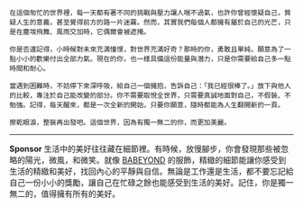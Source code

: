 ```jekyll
在這個匆忙的世界裡，每一天都有著不同的挑戰與壓力讓人喘不過氣，也許你曾經懷疑自己，質疑人生的意義，甚至覺得前方的路一片迷霧。然而，其實我們每個人都擁有屬於自己的光芒，只是在塵埃飛舞、風雨交加時，它偶爾會被遮掩。

你是否還記得，小時候對未來充滿憧憬，對世界充滿好奇？那時的你，勇敢且單純，願意為了一點小小的歡樂付出全部力氣。現在的你，也一樣具備這份能量與潛力，只是你需要給自己多一點時間和耐心。

當遇到困難時，不妨停下來深呼吸，給自己一個擁抱，告訴自己：「我已經很棒了。」放下與他人的比較，專注於自己能改變的部分。你不需要取悅全世界，只需要真誠地面對自己，不假裝、不勉強。記得，每天醒來，都是一次全新的開始，只要你願意，隨時都能為人生翻開新的一頁。

擦乾眼淚，整裝再出發吧。這個世界，因為有獨一無二的你，而更加美麗。
```



---

**Sponsor**
生活中的美好往往藏在細節裡。有時候，放慢腳步，你會發現那些被忽略的陽光，微風，和微笑。就像 [BABEYOND](https://pollinations.ai/redirect-nexad/rmDGrcob?user_id=36901823) 的服飾，精緻的細節能讓你感受到生活的精緻和美好，找回內心的平靜與自信。無論是工作還是生活，都不要忘記給自己一份小小的獎勵，讓自己在忙碌之餘也能感受到生活的美好。記住，你是獨一無二的，值得擁有所有的美好。